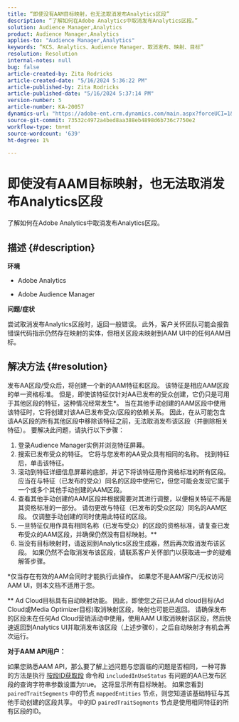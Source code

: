 ```yaml
---
title: “即使没有AAM目标映射，也无法取消发布Analytics区段”
description: “了解如何在Adobe Analytics中取消发布Analytics区段。”
solution: Audience Manager,Analytics
product: Audience Manager,Analytics
applies-to: "Audience Manager,Analytics"
keywords: “KCS、Analytics、Audience Manager、取消发布、映射、目标”
resolution: Resolution
internal-notes: null
bug: false
article-created-by: Zita Rodricks
article-created-date: "5/16/2024 5:36:22 PM"
article-published-by: Zita Rodricks
article-published-date: "5/16/2024 5:37:14 PM"
version-number: 5
article-number: KA-20057
dynamics-url: "https://adobe-ent.crm.dynamics.com/main.aspx?forceUCI=1&pagetype=entityrecord&etn=knowledgearticle&id=5c5b09cb-aa13-ef11-9f89-6045bd0298d4"
source-git-commit: 73532c4972a4bed8aa388eb4898d6b736c7750e2
workflow-type: tm+mt
source-wordcount: '639'
ht-degree: 1%

---
```


# 即使没有AAM目标映射，也无法取消发布Analytics区段


了解如何在Adobe Analytics中取消发布Analytics区段。

## 描述 {#description}


<b>环境</b>

- Adobe Analytics

- Adobe Audience Manager

<b>问题/症状</b>

尝试取消发布Analytics区段时，返回一般错误。 此外，客户关怀团队可能会报告错误代码指示仍然存在映射的实体，但相关区段未映射到AAM UI中的任何AAM目标。


## 解决方法 {#resolution}


发布AA区段/受众后，将创建一个新的AAM特征和区段。 该特征是相应AAM区段的单一资格标准。 但是，即使该特征仅针对AA已发布的受众创建，它仍只是可用于其他区段的特征，这种情况经常发生\*。 当在其他手动创建的AAM区段中使用该特征时，它将创建对该AA已发布受众/区段的依赖关系。 因此，在从可能包含该AA区段的所有其他区段中移除该特征之前，无法取消发布该区段（并删除相关特征）。 要解决此问题，请执行以下步骤：

1. 登录Audience Manager实例并浏览特征屏幕。
2. 搜索已发布受众的特征。 它将与您发布的AA受众具有相同的名称。 找到特征后，单击该特征。
3. 滚动到特征详细信息屏幕的底部，并记下将该特征用作资格标准的所有区段。 应当在与特征（已发布的受众）同名的区段中使用它，但您可能会发现它属于一个或多个其他手动创建的AAM区段。
4. 查看其他手动创建的AAM区段并根据需要对其进行调整，以便相关特征不再是其资格标准的一部分。 请勿更改与特征（已发布的受众区段）同名的AAM区段。 仅调整手动创建的同时使用此特征的区段。
5. 一旦特征仅用作具有相同名称（已发布受众）的区段的资格标准，请复查已发布受众的AAM区段，并确保仍然没有目标映射。\*\*
6. 当没有目标映射时，请返回到Analytics区段生成器，然后再次取消发布该区段。 如果仍然不会取消发布该区段，请联系客户关怀部门以获取进一步的疑难解答步骤。


\*仅当存在有效的AAM合同时才能执行此操作。 如果您不是AAM客户/无权访问AAM UI，则本文档不适用于您。

\*\* Ad Cloud目标具有自动映射功能。 因此，即使您之前已从Ad cloud目标(Ad Cloud或Media Optimizer目标)取消映射区段，映射也可能已返回。 请确保发布的区段未在任何Ad Cloud营销活动中使用，使用AAM UI取消映射该区段，然后快速返回到Analytics UI并取消发布该区段（上述步骤6），之后自动映射才有机会再次运行。

<b>对于AAM API用户：</b>

如果您熟悉AAM API，那么要了解上述问题与您面临的问题是否相同，一种可靠的方法是执行 [按段ID获取段](https://bank.demdex.com/portal/swagger/index.html#/Segments%20API/get_segments__sid_) 命令和 `includedInUseStatus` 有问题的AA已发布区段的查询字符串参数设置为true。 这将显示所有目标映射。 如果您看到 `pairedTraitSegments` 中的节点 `mappedEntities` 节点，则您知道该基础特征与其他手动创建的区段共享。 中的ID `pairedTraitSegments` 节点是使用相同特征的所有区段的ID。

